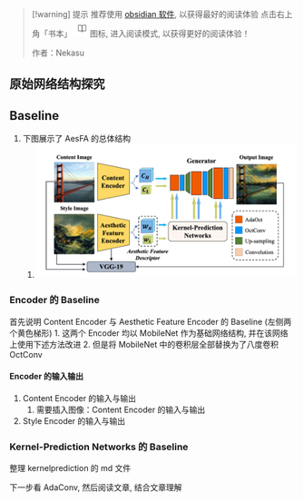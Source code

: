 
>[!warning] 提示
>推荐使用 [obsidian 软件](https://obsidian.md/), 以获得最好的阅读体验
>点击右上角「书本」![](https://raw.githubusercontent.com/Nekasu/Blog_pics/main/20240910163022.png)图标, 进入阅读模式, 以获得更好的阅读体验！
>
>作者：Nekasu

## 原始网络结构探究

## Baseline

1. 下图展示了 AesFA 的总体结构
	1. ![](https://raw.githubusercontent.com/Nekasu/Blog_pics/main/20240929162014.png)

### Encoder 的 Baseline

首先说明 Content Encoder 与 Aesthetic Feature Encoder 的 Baseline (左侧两个黄色梯形)
	1. 这两个 Encoder 均以 MobileNet 作为基础网络结构, 并在该网络上使用下述方法改进
	2. 但是将 MobileNet 中的卷积层全部替换为了八度卷积 OctConv

#### Encoder 的输入输出

1. Content Encoder 的输入与输出
	1. 需要插入图像：Content Encoder 的输入与输出    
2. Style Encoder 的输入与输出

### Kernel-Prediction Networks 的 Baseline

整理 kernelprediction 的 md 文件

下一步看 AdaConv, 然后阅读文章, 结合文章理解

